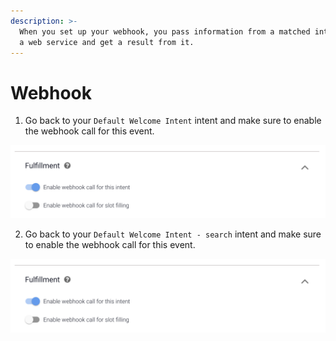 ```yaml
---
description: >-
  When you set up your webhook, you pass information from a matched intent into
  a web service and get a result from it.
---
```


# Webhook

1. Go back to your `Default Welcome Intent` intent and make sure to enable the webhook call for this event.

![](.gitbook/assets/screen-shot-2018-07-18-at-06.08.42.png)

2. Go back to your `Default Welcome Intent - search` intent and make sure to enable the webhook call for this event.

![](.gitbook/assets/screen-shot-2018-07-18-at-06.08.42.png)

